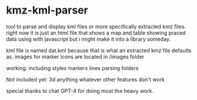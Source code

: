 # kmz-kml-parser
tool to parse and display kml files or more specifically extracted kmz files.
right now it is just an html file that shows a map and table showing praced data using with javascript but i might make it into a library someday.

kml file is named dat.kml because that is what an extracted kmz file defaults as.
images for marker icons are located in /images folder

working: including styles
markers
lines
parsing folders

Not included yet:
3d anything 
whatever other features don't work

special thanks to chat GPT-4 for doing most the heavy work.

